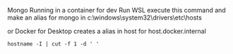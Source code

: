 Mongo Running in a container for dev
Run WSL execute this command and make an alias for mongo in c:\windows\system32\drivers\etc\hosts

or Docker for Desktop creates a alias in host for host.docker.internal

```
hostname -I | cut -f 1 -d ' '

```






```    